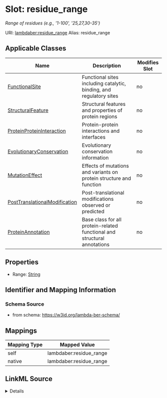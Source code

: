 

# Slot: residue_range 


_Range of residues (e.g., '1-100', '25,27,30-35')_





URI: [lambdaber:residue_range](https://w3id.org/lambda-ber-schema/residue_range)
Alias: residue_range

<!-- no inheritance hierarchy -->





## Applicable Classes

| Name | Description | Modifies Slot |
| --- | --- | --- |
| [FunctionalSite](FunctionalSite.md) | Functional sites including catalytic, binding, and regulatory sites |  no  |
| [StructuralFeature](StructuralFeature.md) | Structural features and properties of protein regions |  no  |
| [ProteinProteinInteraction](ProteinProteinInteraction.md) | Protein-protein interactions and interfaces |  no  |
| [EvolutionaryConservation](EvolutionaryConservation.md) | Evolutionary conservation information |  no  |
| [MutationEffect](MutationEffect.md) | Effects of mutations and variants on protein structure and function |  no  |
| [PostTranslationalModification](PostTranslationalModification.md) | Post-translational modifications observed or predicted |  no  |
| [ProteinAnnotation](ProteinAnnotation.md) | Base class for all protein-related functional and structural annotations |  no  |






## Properties

* Range: [String](String.md)




## Identifier and Mapping Information






### Schema Source


* from schema: https://w3id.org/lambda-ber-schema/




## Mappings

| Mapping Type | Mapped Value |
| ---  | ---  |
| self | lambdaber:residue_range |
| native | lambdaber:residue_range |




## LinkML Source

<details>
```yaml
name: residue_range
description: Range of residues (e.g., '1-100', '25,27,30-35')
from_schema: https://w3id.org/lambda-ber-schema/
rank: 1000
alias: residue_range
owner: ProteinAnnotation
domain_of:
- ProteinAnnotation
range: string

```
</details>